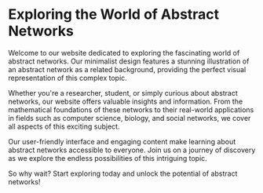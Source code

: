 <!--font:Poppins-->

# Exploring the World of Abstract Networks

Welcome to our website dedicated to exploring the fascinating world of abstract networks. Our minimalist design features a stunning illustration of an abstract network as a related background, providing the perfect visual representation of this complex topic.

Whether you're a researcher, student, or simply curious about abstract networks, our website offers valuable insights and information. From the mathematical foundations of these networks to their real-world applications in fields such as computer science, biology, and social networks, we cover all aspects of this exciting subject.

Our user-friendly interface and engaging content make learning about abstract networks accessible to everyone. Join us on a journey of discovery as we explore the endless possibilities of this intriguing topic.

So why wait? Start exploring today and unlock the potential of abstract networks!

<!--

Write me markdown content of website with wallpaper:

"A wallpaper with a simple illustration of an abstract network, in a minimal color palette of black and white."

The header of the page should not be copy of the text but rather a real content of the website which is using this wallpaper.


---


# Abstract Network Wallpaper

Welcome to our website featuring a stunning wallpaper of an abstract network. This minimalist design features a simple illustration in a black and white color palette, making it the perfect addition to any desktop or mobile device.

Whether you're looking to add a touch of sophistication to your work setup or simply want to refresh your phone's background, this wallpaper is sure to impress. The intricate lines and shapes create a sense of depth and complexity, while the monochromatic scheme keeps things clean and modern.

So why wait? Download this beautiful wallpaper today and elevate your digital experience to the next level!


---


Heading should not include word "wallpaper". The website should not be about the wallpaper itself, wallpaper is just a related background, rewrite whole content.


---


# Welcome to Our Abstract Network Website

Our website features a stunning illustration of an abstract network, with intricate lines and shapes that create a sense of depth and complexity. The minimalist design is presented in a black and white color palette, making it the perfect addition to any desktop or mobile device.

Explore our website to discover more about the fascinating world of abstract networks. From the latest research and developments to real-world applications, we cover all aspects of this exciting field.

Whether you're a researcher, student, or simply curious about the topic, our website provides valuable insights and information. So why wait? Dive into the world of abstract networks today and discover the endless possibilities they offer!


---


Heading is too long, rewrite whole content.


---


# Discover the Fascinating World of Abstract Networks

Our website is dedicated to exploring the intriguing world of abstract networks. Featuring a stunning illustration of an abstract network as a related background, our minimalist design provides the perfect backdrop for discovering the latest research and developments in this exciting field.

Whether you're a researcher, student, or simply curious about the topic, our website offers valuable insights and information. From the mathematical foundations of abstract networks to their real-world applications in fields such as computer science, biology, and social networks, we cover all aspects of this fascinating subject.

Join us on a journey of discovery as we explore the endless possibilities of abstract networks. With our user-friendly interface and engaging content, learning about this complex topic has never been easier. So why wait? Start exploring today and unlock the potential of abstract networks!


---


Heading is too long, rewrite whole content.


---


# Exploring the World of Abstract Networks

Welcome to our website dedicated to exploring the fascinating world of abstract networks. Our minimalist design features a stunning illustration of an abstract network as a related background, providing the perfect visual representation of this complex topic.

Whether you're a researcher, student, or simply curious about abstract networks, our website offers valuable insights and information. From the mathematical foundations of these networks to their real-world applications in fields such as computer science, biology, and social networks, we cover all aspects of this exciting subject.

Our user-friendly interface and engaging content make learning about abstract networks accessible to everyone. Join us on a journey of discovery as we explore the endless possibilities of this intriguing topic.

So why wait? Start exploring today and unlock the potential of abstract networks!


---


Write me a Google font which is best fitting for the website.

Pick from the list:
- Roboto
- Open Sans
- Lato
- Alegreya
- Lobster
- Dancing Script
- Raleway
- Great Vibes
- Orbitron
- Barlow Condensed
- Exo 2
- Poppins
- Inter
- Futura
- Playfair Display
- IBM Plex Sans
- Montserrat


Write just the font name nothing else.


---


Poppins

-->
